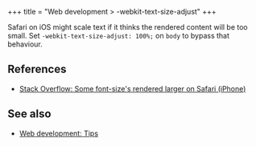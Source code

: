 +++
title = "Web development > -webkit-text-size-adjust"
+++

Safari on iOS might scale text if it thinks the rendered content will be too small. Set `-webkit-text-size-adjust: 100%;` on `body` to bypass that behaviour.

## References

- [Stack Overflow: Some font-size's rendered larger on Safari (iPhone)](https://stackoverflow.com/questions/3226001/some-font-sizes-rendered-larger-on-safari-iphone)

## See also

- [Web development: Tips](@/notes/Web_development.md#Tips)
